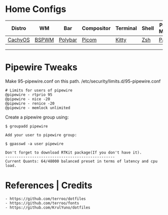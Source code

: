 # Home Configs

|Distro|WM|Bar|Compositor|Terminal|Shell|Package Manager|
|------|------|------|------|------|------|------|
|[CachyOS](https://cachyos.org/)|[BSPWM](https://github.com/baskerville/bspwm)|[Polybar](https://github.com/polybar/polybar)|[Picom](https://github.com/Arian8j2/picom)|[Kitty](https://github.com/kovidgoyal/kitty)|[Zsh](https://github.com/zsh-users/zsh)|[Paru](https://github.com/Morganamilo/paru)|

---


# Pipewire Tweaks

Make 95-pipewire.conf on this path.
/etc/security/limits.d/95-pipewire.conf
```
# Limits for users of pipewire
@pipewire - rtprio 95
@pipewire - nice -20
@pipewire - renice -20
@pipewire - memlock unlimited
```
Create a pipewire group using:
```
$ groupadd pipewire

Add your user to pipewire group:

$ gpasswd -a user pipewire

Don't forget to download RTKit package(If you don't have it).
-------------------------------------------------
Current Quants: 64/48000 balanced preset in terms of latency and cpu load.
```
# References | Credits
```
- https://github.com/terroo/dotfiles
- https://github.com/terroo/fonts
- https://github.com/KrulYuno/dotfiles

